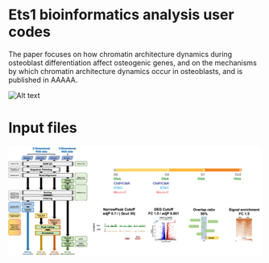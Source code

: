 # Ets1 bioinformatics analysis user codes
The paper focuses on how chromatin architecture dynamics during osteoblast differentiation affect osteogenic genes, and on the mechanisms by which chromatin architecture dynamics occur in osteoblasts, and is published in AAAAA.

![Alt text](./FIG/P1.png "Ets1")

# Input files
![Alt text](./FIG/P2.png "Ets1")
